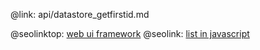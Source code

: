 @link: api/datastore_getfirstid.md

@seolinktop: [web ui framework](https://webix.com)
@seolink: [list in javascript](https://webix.com/widget/list/)